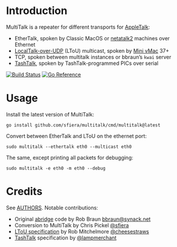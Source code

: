 # Introduction

MultiTalk is a repeater for different transports for [AppleTalk][appletalk]:
* EtherTalk, spoken by Classic MacOS or [netatalk2][netatalk] machines over Ethernet
* [LocalTalk-over-UDP][ltou] (LToU) multicast, spoken by [Mini vMac][minivmac] 37+
* TCP, spoken between multitalk instances or bbraun’s `kwai` server
* [TashTalk][tashtalk], spoken by TashTalk-programmed PICs over serial

[![Build Status](https://github.com/sfiera/multitalk/actions/workflows/ci.yaml/badge.svg)](https://github.com/sfiera/multitalk/actions/workflows/ci.yaml) [![Go Reference](https://pkg.go.dev/badge/github.com/sfiera/multitalk/pkg.svg)](https://pkg.go.dev/github.com/sfiera/multitalk/pkg)

# Usage

Install the latest version of MultiTalk:

    go install github.com/sfiera/multitalk/cmd/multitalk@latest

Convert between EtherTalk and LToU on the ethernet port:

    sudo multitalk --ethertalk eth0 --multicast eth0

The same, except printing all packets for debugging:

    sudo multitalk -e eth0 -m eth0 --debug

# Credits

See [AUTHORS](AUTHORS). Notable contributions:

* Original [abridge][abridge] code by Rob Braun <bbraun@synack.net>
* Conversion to MultiTalk by Chris Pickel [@sfiera][sfiera]
* [LToU specification][ltou] by Rob Mitchelmore [@cheesestraws][cheesestraws]
* [TashTalk][tashtalk] specification by [@lampmerchant][lampmerchant]

[abridge]: http://www.synack.net/~bbraun/abridge.html
[appletalk]: https://en.wikipedia.org/wiki/AppleTalk
[ltou]: https://windswept.home.blog/2019/12/10/localtalk-over-udp/
[minivmac]: https://www.gryphel.com/c/minivmac/
[netatalk]: https://github.com/Netatalk/Netatalk
[tashtalk]: https://github.com/lampmerchant/tashtalk/blob/main/documentation/protocol.md

[cheesestraws]: https://github.com/cheesestraws
[lampmerchant]: https://github.com/lampmerchant
[sfiera]: https://github.com/sfiera
